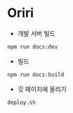 # Oriri

- 개발 서버 빌드

```sh
npm run docs:dev
```

- 빌드

```sh
npm run docs:build
```

- 깃 페이지에 올리기

```sh
deploy.sh
```